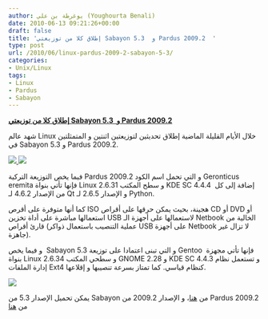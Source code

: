 ```yaml
---
author: يوغرطة بن علي (Youghourta Benali)
date: 2010-06-13 09:21:26+00:00
draft: false
title: 'إطلاق كلا من توزيعتي Sabayon 5.3  و Pardus 2009.2  '
type: post
url: /2010/06/linux-pardus-2009-2-sabayon-5-3/
categories:
- Unix/Linux
tags:
- Linux
- Pardus
- Sabayon
---
```


**[إطلاق كلا من توزيعتي Sabayon 5.3  و Pardus 2009.2](https://www.it-scoop.com/2010/06/Linux-Pardus-2009-2-Sabayon-5-3)**




شهد عالم Linux خلال الأيام القليلة الماضية إطلاق تحديثين لتوزيعتين اثنتين و المتمثلتين في Sabayon 5.3 و Pardus 2009.2.







[![](https://www.it-scoop.com/wp-content/uploads/2010/06/pardus.jpg)
](https://www.it-scoop.com/2010/06/Linux-Pardus-2009-2-Sabayon-5-3) [![](https://www.it-scoop.com/wp-content/uploads/2010/06/sabayon-logo-only_small.png)
](https://www.it-scoop.com/2010/06/Linux-Pardus-2009-2-Sabayon-5-3)




فيما يخص التوزيعة التركية Pardus 2009.2 و التي تحمل اسم الكود Geronticus eremita فإنها تأتي بنواة Linux 2.6.31 و سطح المكتب KDE SC 4.4.4  إضافة إلى كل من الإصدار 4.6.2 لـ Qt و الإصدار 2.6.5 لـ Python.


كما أنها متوفرة على أقرص ISO هجينة، بحيث يمكن حرقها على أقراص CD أو DVD أو استعمالها مباشرة على أداة تخزين USB لاستعمالها على أجهزة الـ Netbook الخالية من قارئ أقراص (عملية التنصيب باستعمال ذواكر USB على أجهزة Netbook لا تزال غير جاهزة).

و فيما يخص  Sabayon 5.3 و التي تبنى اعتمادا على توزيعة Gentoo  فإنها تأتي مجهزة بنواة Linux 2.6.34 و سطحي المكتب GNOME 2.28 و KDE SC 4.4.3 و تستعمل نظام إدارة الملفات Ext4 كنظام قياسي. كما تمتاز بسرعة تنصيبها و إقلاعها.

[![](http://www.sabayon.org/images/screenshots/Sabayon%20Linux%204.1%20KDE/gscreen5.png  )
](https://www.it-scoop.com/2010/06/Linux-Pardus-2009-2-Sabayon-5-3)

يمكن تحميل الإصدار 5.3 من Sabayon من [هنا](http://www.sabayonlinux.org/mod/mirrors/)، و الإصدار 2009.2 من Pardus 2009.2 من [هنا](http://www.pardus.org.tr/eng/download/)
